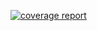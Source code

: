 [![coverage report](https://gitlab.com/campos.veronica.vgc/idr/badges/master/coverage.svg)](https://gitlab.com/campos.veronica.vgc/idr/-/commits/master)
